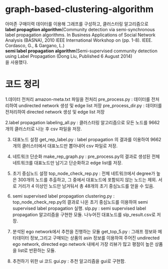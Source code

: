 # graph-based-clustering-algorithm

아마존 구매이력 데이터를 이용해 그래프를 구성하고, 클러스터링 알고리즘으로<br>
<strong>label propagtion algorithm</strong>(Community detection via semi-synchronous label propagation algorithms. In Business Applications of Social Network Analysis (BASNA), 2010 IEEE International Workshop on (pp. 1-8). IEEE. Cordasco, G., & Gargano, L.)<br>
<strong>semi label propagation algorithm</strong>(Semi-supervised community detection using Label Propagation (Dong Liu, Published 6 August 2014)<br>
을 사용했다.

<h1>코드 정리</h1>

1.데이터 전처리
amazon-meta.txt 파일을 전처리
pre_process.py : 데이터를 전처리하여 undirected network 생성 및 edge list 저장
pre_process_dir.py : 데이터를 전처리하여 directed network 생성 및 edge list 저장

2.label propagation
labeling_all.py : 클러스터링 알고리즘으로 모든 노드를 9662개의 클러스터로 나눈 후 csv 파일을 저장.

3. 대표노드 설정
get_rep_label.py : label propagation 의 결과를 이용하여 9662개의 클러스터에서 대표노드만 뽑아내어 csv 파일로 저장.

4. 네트워크 단순화
make_rep_graph.py : pre_process.py의 결과로 생성된 전체 네트워크를 대표노드만 남기고 단순화하고 edge list를 저장.

5. 초기 중심노드 설정
top_node_check_rep.py : 전체 네트워크에서 degree가 높은 300개의 노드를 추출하고, 그 중에서 대표노드에 포함되지 않는 노드는 제외. 서로 거리가 4 이상인 노드만 남겨둬서 총 48개의 초기 중심노드를 얻을 수 있음.

6. semi supervised label propagation
clustering.py : top_node_check_rep.py의 결과로 나온 초기 중심노드를 이용하여 semi supervised label propagation 실행.
slp.py : semi supervised label propagation 알고리즘을 구현한 모듈.
나누어진 대표노드를 slp_result.csv로 저장.

7. 분석된 ego network에서 추천을 진행하는 모듈
get_top_5.py : 그래프 정보와 메타데이터 정보,그리고 구매되는 상품의 asin 정보를 이용하여 주어진 undirected ego network, directed ego network 내에서 가장 리뷰가 많고 평점이 높은 상품을 list로 반환하는 모듈.

8. 추천하기 위한 ui 코드
gui.py : 추천 알고리즘을 gui로 구현함.
